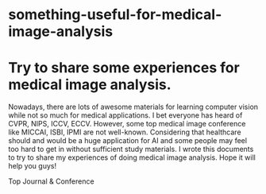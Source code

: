 # something-useful-for-medical-image-analysis
Try to share some experiences for medical image analysis.
===

Nowadays, there are lots of awesome materials for learning computer vision while not so much for medical applications. I bet everyone has heard of CVPR, NIPS, ICCV, ECCV. However, some top medical image conference like MICCAI, ISBI, IPMI are not well-known. Considering that healthcare should and would be a huge application for AI and some people may feel too hard to get in without sufficient study materials. I wrote this documents to try to share my experiences of doing medical image analysis. Hope it will help you guys!

Top Journal & Conference
